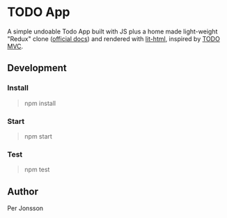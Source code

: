 # TODO App

A simple undoable Todo App built with JS plus a home made light-weight "Redux" clone ([official docs](https://redux.js.org/)) and rendered with [lit-html](https://lit-html.polymer-project.org/), inspired by [TODO MVC](http://todomvc.com/).

## Development

### Install

> npm install

### Start

> npm start

### Test

> npm test

## Author

Per Jonsson
